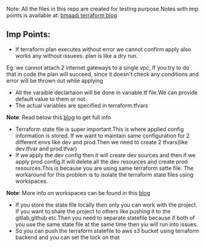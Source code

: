 Note: All the files in this repo are created for testing purpose.Notes with imp points is available at: [bmaadi terraform blog](https://bhuvandevopsnotes.blogspot.com/2022/07/terraform-by-harsha.html)

## Imp Points:

* If terraform plan executes without error we cannot confirm apply also works any without issuees. plan is like a dry run.

Eg: we cannot attach 2 internet gateways to a single vpc, If you try to do that in code the plan will succeed, since it doesn't check any conditions and error will be thrown out while applying 

* All the varaible declartaion will be done in variable.tf file.We can provide default value to them or not.
* The actual variables are specified in terraform.tfvars

**Note**: Read below this [blog](https://spacelift.io/blog/terraform-tfvars) to get full info
* Terraform state file is super important.This is where applied config information is stored. If we want to maintain same configuration for 2 different envs like dev and prod.Then we need to create 2 tfvars(like dev.tfvar and prod.tfvar)
* If we apply the dev config then it will create dev sources and then if we apply prod config.It will delete all the dev resources and create prod resources.This is because you are using same terraform satte file. The workaround for this problem is to isolate the terraform state files using workspaces.

**Note**: More info on workspaces can be found in this [blog](https://medium.com/devops-mojo/terraform-workspaces-overview-what-is-terraform-workspace-introduction-getting-started-519848392724)
* If you store the state file locally then only you can work with the project. If you want to share the project to others like pushing it to the gitlab,github etc.Then you need to separate statefile because if both of you use the same state file at the same time then yiu will run into issues.
* So you can push the terraform statefile to aws s3 bucket using terraform backend and you can set the lock on that
